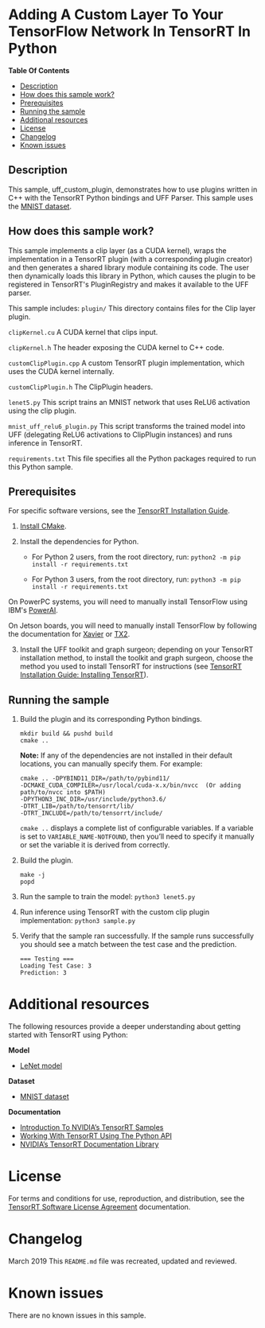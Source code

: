 # Adding A Custom Layer To Your TensorFlow Network In TensorRT In Python

**Table Of Contents**
- [Description](#description)
- [How does this sample work?](#how-does-this-sample-work)
- [Prerequisites](#prerequisites)
- [Running the sample](#running-the-sample)
- [Additional resources](#additional-resources)
- [License](#license)
- [Changelog](#changelog)
- [Known issues](#known-issues)

## Description

This sample, uff_custom_plugin, demonstrates how to use plugins written in C++ with the TensorRT Python bindings and UFF Parser. This sample uses the [MNIST dataset](http://yann.lecun.com/exdb/mnist/).

## How does this sample work?

This sample implements a clip layer (as a CUDA kernel), wraps the implementation in a TensorRT plugin (with a corresponding plugin creator) and then generates a shared library module containing its code. The user then dynamically loads this library in Python, which causes the plugin to be registered in TensorRT's PluginRegistry and makes it available to the UFF parser.

This sample includes:
`plugin/`
This directory contains files for the Clip layer plugin.

`clipKernel.cu`
A CUDA kernel that clips input.

`clipKernel.h`
The header exposing the CUDA kernel to C++ code.

`customClipPlugin.cpp`
A custom TensorRT plugin implementation, which uses the CUDA kernel internally.

`customClipPlugin.h`
The ClipPlugin headers.

`lenet5.py`
This script trains an MNIST network that uses ReLU6 activation using the clip plugin.

`mnist_uff_relu6_plugin.py`
This script transforms the trained model into UFF (delegating ReLU6 activations to ClipPlugin instances) and runs inference in TensorRT.

`requirements.txt`
This file specifies all the Python packages required to run this Python sample.

## Prerequisites

For specific software versions, see the [TensorRT Installation Guide](https://docs.nvidia.com/deeplearning/sdk/tensorrt-archived/index.html).

1. [Install CMake](https://cmake.org/download/).

2. Install the dependencies for Python.
	-   For Python 2 users, from the root directory, run:
	`python2 -m pip install -r requirements.txt`

	-   For Python 3 users, from the root directory, run:
	`python3 -m pip install -r requirements.txt`

On PowerPC systems, you will need to manually install TensorFlow using IBM's [PowerAI](https://www.ibm.com/support/knowledgecenter/SS5SF7_1.6.0/navigation/pai_install.htm).

On Jetson boards, you will need to manually install TensorFlow by following the documentation for [Xavier](https://docs.nvidia.com/deeplearning/dgx/install-tf-xavier/index.html) or [TX2](https://docs.nvidia.com/deeplearning/dgx/install-tf-jetsontx2/index.html).

3. Install the UFF toolkit and graph surgeon; depending on your TensorRT installation method, to install the toolkit and graph surgeon, choose the method you used to install TensorRT for instructions (see [TensorRT Installation Guide: Installing TensorRT](https://docs.nvidia.com/deeplearning/sdk/tensorrt-install-guide/index.html#installing)).

## Running the sample

1.  Build the plugin and its corresponding Python bindings.
	```
	mkdir build && pushd build
	cmake ..
	```

	**Note:** If any of the dependencies are not installed in their default locations, you can manually specify them. For example:
    ```
    cmake .. -DPYBIND11_DIR=/path/to/pybind11/
    -DCMAKE_CUDA_COMPILER=/usr/local/cuda-x.x/bin/nvcc  (Or adding path/to/nvcc into $PATH)
    -DPYTHON3_INC_DIR=/usr/include/python3.6/
    -DTRT_LIB=/path/to/tensorrt/lib/
    -DTRT_INCLUDE=/path/to/tensorrt/include/
    ```
	
	`cmake ..` displays a complete list of configurable variables. If a variable is set to `VARIABLE_NAME-NOTFOUND`, then you’ll need to specify it manually or set the variable it is derived from correctly.

2.  Build the plugin.   
	```
	make -j
	popd
	```

3.  Run the sample to train the model:
    `python3 lenet5.py`

4.  Run inference using TensorRT with the custom clip plugin implementation:
    `python3 sample.py`

5.  Verify that the sample ran successfully. If the sample runs successfully you should see a match between the test case and the prediction.
	 ```
	=== Testing ===
	Loading Test Case: 3
	Prediction: 3
	```

# Additional resources

The following resources provide a deeper understanding about getting started with TensorRT using Python:

**Model**
- [LeNet model](http://yann.lecun.com/exdb/lenet/)

**Dataset**
- [MNIST dataset](http://yann.lecun.com/exdb/mnist/)

**Documentation**
- [Introduction To NVIDIA’s TensorRT Samples](https://docs.nvidia.com/deeplearning/sdk/tensorrt-sample-support-guide/index.html#samples)
- [Working With TensorRT Using The Python API](https://docs.nvidia.com/deeplearning/sdk/tensorrt-developer-guide/index.html#python_topics)
- [NVIDIA’s TensorRT Documentation Library](https://docs.nvidia.com/deeplearning/sdk/tensorrt-archived/index.html)

# License

For terms and conditions for use, reproduction, and distribution, see the [TensorRT Software License Agreement](https://docs.nvidia.com/deeplearning/sdk/tensorrt-sla/index.html) documentation.

# Changelog

March 2019
This `README.md` file was recreated, updated and reviewed.

# Known issues

There are no known issues in this sample.
